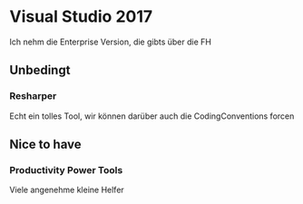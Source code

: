 # Visual Studio 2017
Ich nehm die Enterprise Version, die gibts über die FH
## Unbedingt
### Resharper 
Echt ein tolles Tool, wir können darüber auch die CodingConventions forcen

## Nice to have
### Productivity Power Tools
Viele angenehme kleine Helfer